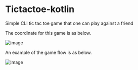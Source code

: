 # Tictactoe-kotlin
Simple CLI tic tac toe game that one can play against a friend

The coordinate for this game is as below.

![image](https://user-images.githubusercontent.com/61360055/125655146-064a3cf1-77fa-4ce0-ab07-d3acd20222ad.png)

An example of the game flow is as below.

![image](https://user-images.githubusercontent.com/61360055/125655486-c92fad63-55b7-45b3-ac9c-5eca2d5e12ba.png)
